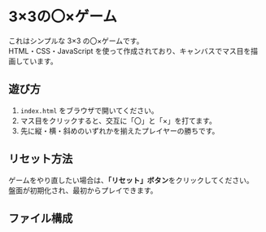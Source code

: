 # 3×3の〇×ゲーム

これはシンプルな 3×3 の〇×ゲームです。  
HTML・CSS・JavaScript を使って作成されており、キャンバスでマス目を描画しています。

## 遊び方

1. `index.html` をブラウザで開いてください。
2. マス目をクリックすると、交互に「〇」と「×」を打てます。
3. 先に縦・横・斜めのいずれかを揃えたプレイヤーの勝ちです。

## リセット方法

ゲームをやり直したい場合は、**「リセット」ボタン**をクリックしてください。  
盤面が初期化され、最初からプレイできます。

## ファイル構成
